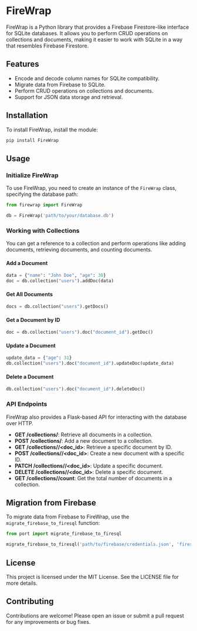 # FireWrap

FireWrap is a Python library that provides a Firebase Firestore-like interface for SQLite databases. It allows you to perform CRUD operations on collections and documents, making it easier to work with SQLite in a way that resembles Firebase Firestore.

## Features

- Encode and decode column names for SQLite compatibility.
- Migrate data from Firebase to SQLite.
- Perform CRUD operations on collections and documents.
- Support for JSON data storage and retrieval.

## Installation

To install FireWrap, install the module:

```bash
pip install FireWrap
```

## Usage

### Initialize FireWrap

To use FireWrap, you need to create an instance of the `FireWrap` class, specifying the database path:

```python
from firewrap import FireWrap

db = FireWrap('path/to/your/database.db')
```

### Working with Collections

You can get a reference to a collection and perform operations like adding documents, retrieving documents, and counting documents.

#### Add a Document

```python
data = {"name": "John Doe", "age": 30}
doc = db.collection("users").addDoc(data)
```

#### Get All Documents

```python
docs = db.collection("users").getDocs()
```

#### Get a Document by ID

```python
doc = db.collection("users").doc("document_id").getDoc()
```

#### Update a Document

```python
update_data = {"age": 31}
db.collection("users").doc("document_id").updateDoc(update_data)
```

#### Delete a Document

```python
db.collection("users").doc("document_id").deleteDoc()
```

### API Endpoints

FireWrap also provides a Flask-based API for interacting with the database over HTTP.

- **GET /collections/<collection>**: Retrieve all documents in a collection.
- **POST /collections/<collection>**: Add a new document to a collection.
- **GET /collections/<collection>/<doc_id>**: Retrieve a specific document by ID.
- **POST /collections/<collection>/<doc_id>**: Create a new document with a specific ID.
- **PATCH /collections/<collection>/<doc_id>**: Update a specific document.
- **DELETE /collections/<collection>/<doc_id>**: Delete a specific document.
- **GET /collections/<collection>/count**: Get the total number of documents in a collection.

## Migration from Firebase

To migrate data from Firebase to FireWrap, use the `migrate_firebase_to_firesql` function:

```python
from port import migrate_firebase_to_firesql

migrate_firebase_to_firesql('path/to/firebase/credentials.json', 'firesql.db')
```

## License

This project is licensed under the MIT License. See the LICENSE file for more details.

## Contributing

Contributions are welcome! Please open an issue or submit a pull request for any improvements or bug fixes.
